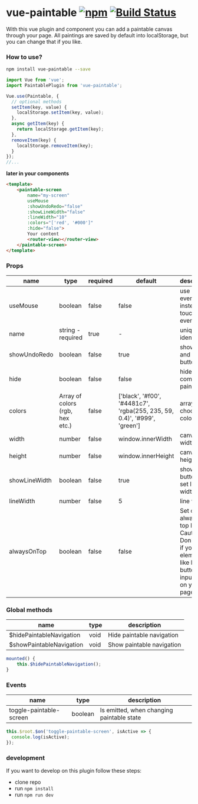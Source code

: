 # vue-paintable [![npm](https://img.shields.io/npm/v/vue-paintable.svg)](https://www.npmjs.com/package/vue-paintable) [![Build Status](https://travis-ci.org/ph1p/vue-paintable.svg?branch=master)](https://travis-ci.org/ph1p/vue-paintable)

With this vue plugin and component you can add a paintable canvas through your page.
All paintings are saved by default into localStorage, but you can change that if you like.

### How to use?

```bash
npm install vue-paintable --save
```

```javascript
import Vue from 'vue';
import PaintablePlugin from 'vue-paintable';

Vue.use(Paintable, {
  // optional methods
  setItem(key, value) {
    localStorage.setItem(key, value);
  },
  async getItem(key) {
    return localStorage.getItem(key);
  },
  removeItem(key) {
    localStorage.removeItem(key);
  }
});
//...
```

**later in your components**

```html
<template>
    <paintable-screen
        name="my-screen"
        useMouse
        :showUndoRedo="false"
        :showLineWidth="false"
        :lineWidth="10"
        :colors="['red', '#000']"
        :hide="false">
        Your content
        <router-view></router-view>
    </paintable-screen>
</template>
```

### Props

| name          | type                            | required | default                                                                  | description                                                                                                               |
| ------------- | ------------------------------- | -------- | ------------------------------------------------------------------------ | ------------------------------------------------------------------------------------------------------------------------- |
| useMouse      | boolean                         | false    | false                                                                    | use mouse events instead of touch events                                                                                  |
| name          | string - required               | true     | -                                                                        | unique identifier                                                                                                         |
| showUndoRedo  | boolean                         | false    | true                                                                     | show undo and redo button                                                                                                 |
| hide          | boolean                         | false    | false                                                                    | hide the complete paintable                                                                                               |
| colors        | Array of colors (rgb, hex etc.) | false    | ['black', '#f00', '#4481c7', 'rgba(255, 235, 59, 0.4)', '#999', 'green'] | array of choosable colors                                                                                                 |
| width         | number                          | false    | window.innerWidth                                                        | canvas width                                                                                                              |
| height        | number                          | false    | window.innerHeight                                                       | canvas height                                                                                                             |
| showLineWidth | boolean                         | false    | true                                                                     | show button to set line width                                                                                             |
| lineWidth     | number                          | false    | 5                                                                        | line width                                                                                                                |
| alwaysOnTop   | boolean                         | false    | false                                                                    | Set canvas always as top layer. Caution! Don't this, if you've elements like links, buttons or input fields on your page. |


### Global methods

| name                     | type | description               |
| ------------------------ | ---- | ------------------------- |
| $hidePaintableNavigation | void | Hide paintable navigation |
| $showPaintableNavigation | void | Show paintable navigation |

```javascript
mounted() {
    this.$hidePaintableNavigation();
}
```


### Events

| name                    | type    | description                               |
| ----------------------- | ------- | ----------------------------------------- |
| toggle-paintable-screen | boolean | Is emitted, when changing paintable state |

```javascript
this.$root.$on('toggle-paintable-screen', isActive => {
  console.log(isActive);
});
```


### development

If you want to develop on this plugin follow these steps:

- clone repo
- run `npm install`
- run `npm run dev`